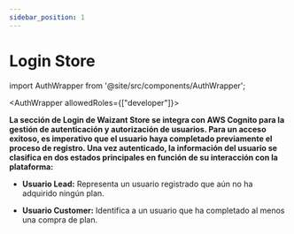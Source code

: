 ```yaml
---
sidebar_position: 1
---
```


# Login Store

import AuthWrapper from '@site/src/components/AuthWrapper';

<AuthWrapper allowedRoles={["developer"]}>

**La sección de Login de Waizant Store se integra con AWS Cognito para la gestión de autenticación y autorización de usuarios. Para un acceso exitoso, es imperativo que el usuario haya completado previamente el proceso de registro. Una vez autenticado, la información del usuario se clasifica en dos estados principales en función de su interacción con la plataforma:**

+ **Usuario Lead:** Representa un usuario registrado que aún no ha adquirido ningún plan.

+ **Usuario Customer:** Identifica a un usuario que ha completado al menos una compra de plan.

</AuthWrapper>
